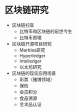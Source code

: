 # 区块链研究

- 区块链扫盲
  - 比特币和区块链的前世今生
  - 比特币原理
- 区块链开源项目研究
  - Marbles研究
  - Hyperledger
  - Intelledger
  - 以太坊研究
- 区块链的现实应用场景
  - 彩票（赌博领域）
  - 保险
  - 会员积分
  - 食品溯源
  - 艺术品认证
